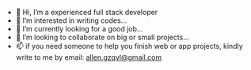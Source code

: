 - 👋 Hi, I’m a experienced full stack developer
- 👀 I’m interested in writing codes...
- 🌱 I’m currently looking for a good job...
- 💞️ I’m looking to collaborate on big or small projects...
- 📫 if you need someone to help you finish web or app projects, kindly write to me by email: allen.gzqyl@gmail.com

<!---
gzqyl/gzqyl is a ✨ special ✨ repository because its `README.md` (this file) appears on your GitHub profile.
You can click the Preview link to take a look at your changes.
--->
